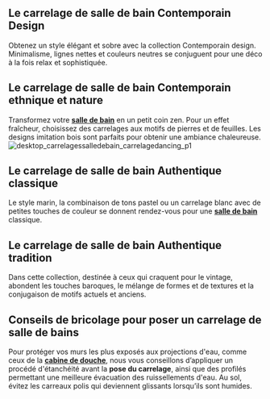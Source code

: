 ## Le carrelage de salle de bain Contemporain Design
Obtenez un style élégant et sobre avec la collection Contemporain design. Minimalisme, lignes nettes et couleurs neutres se conjuguent pour une déco à la fois relax et sophistiquée.
## Le carrelage de salle de bain Contemporain ethnique et nature
Transformez votre [**salle de bain**](/bain-CCU0002) en un petit coin zen. Pour un effet fraîcheur, choisissez des carrelages aux motifs de pierres et de feuilles. Les designs imitation bois sont parfaits pour obtenir une ambiance chaleureuse.
![desktop_carrelagessalledebain_carrelagedancing_p1](//statics.lapeyre.fr/img/contrib/2bdd4da300206c5b/desktop_carrelagessalledebain_carrelagedancing_p1.jpg)
## Le carrelage de salle de bain Authentique classique
Le style marin, la combinaison de tons pastel ou un carrelage blanc avec de petites touches de couleur se donnent rendez-vous pour une **[salle de bain](/bain-CCU0002)** classique.
## Le carrelage de salle de bain Authentique tradition
Dans cette collection, destinée à ceux qui craquent pour le vintage, abondent les touches baroques, le mélange de formes et de textures et la conjugaison de motifs actuels et anciens.
## Conseils de bricolage pour poser un carrelage de salle de bains
Pour protéger vos murs les plus exposés aux projections d'eau, comme ceux de la **[cabine de douche](/bain-CCU0002#SCU688016)**, nous vous conseillons d’appliquer un procédé d'étanchéité avant la **pose du carrelage**, ainsi que des profilés permettant une meilleure évacuation des ruissellements d'eau.
Au sol, évitez les carreaux polis qui deviennent glissants lorsqu’ils sont humides.